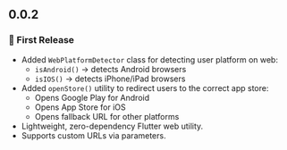 ## 0.0.2

### 🎉 First Release

- Added `WebPlatformDetector` class for detecting user platform on web:
  - `isAndroid()` → detects Android browsers
  - `isIOS()` → detects iPhone/iPad browsers
- Added `openStore()` utility to redirect users to the correct app store:
  - Opens Google Play for Android
  - Opens App Store for iOS
  - Opens fallback URL for other platforms
- Lightweight, zero-dependency Flutter web utility.
- Supports custom URLs via parameters.
